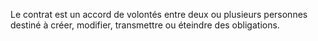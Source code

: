 Le contrat est un accord de volontés entre deux ou plusieurs personnes destiné à créer, modifier, transmettre ou éteindre des obligations.
